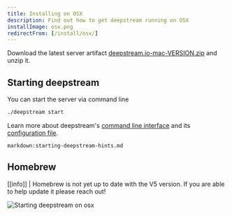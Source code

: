 ```yaml
---
title: Installing on OSX
description: Find out how to get deepstream running on OSX
installImage: osx.png
redirectFrom: [/install/osx/]
---
```


Download the latest server artifact [deepstream.io-mac-VERSION.zip](https://github.com/deepstreamIO/deepstream.io/releases) and unzip it.

## Starting deepstream
You can start the server via command line

```bash
./deepstream start
```

Learn more about deepstream's [command line interface](/docs/server/command-line-interface/) and its [configuration file](/docs/server/configuration/).

`markdown:starting-deepstream-hints.md`

## Homebrew

[[info]]
| Homebrew is not yet up to date with the V5 version. If you are able to help update it please reach out!

![Starting deepstream on osx](../deepstream-v4.png)

